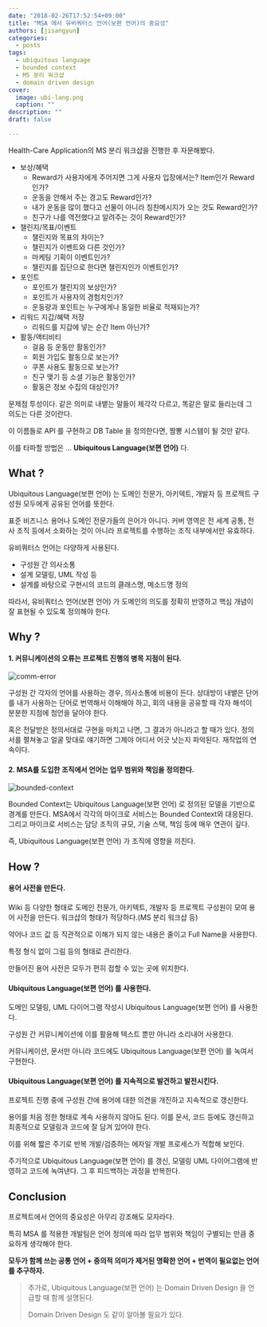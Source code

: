 ```yaml
---
date: "2018-02-26T17:52:54+09:00"
title: "MSA 에서 유비쿼터스 언어(보편 언어)의 중요성"
authors: [jisangyun]
categories:
  - posts
tags:
  - ubiquitous language
  - bounded context
  - MS 분리 워크샵
  - domain driven design
cover:
  image: ubi-lang.png
  caption: ""
description: ""
draft: false

---
```


Health-Care Application의 MS 분리 워크샵을 진행한 후 자문해봤다. 

- 보상/혜택 
  - Reward가 사용자에게 주어지면 그게 사용자 입장에서는? Item인가 Reward인가?
  - 운동을 안해서 주는 경고도 Reward인가?
  - 내가 운동을 많이 했다고 선물이 아니라 칭찬메시지가 오는 것도 Reward인가?
  - 친구가 나를 역전했다고 알려주는 것이 Reward인가?
- 챌린지/목표/이벤트
  - 챌린지와 목표의 차이는?
  - 챌린지가 이벤트와 다른 것인가?
  - 마케팅 기획이 이벤트인가?
  - 챌린지를 집단으로 한다면 챌린지인가 이벤트인가?
- 포인트
  - 포인트가 챌린지의 보상인가?
  - 포인트가 사용자의 경험치인가?
  - 운동량과 포인트는 누구에게나 동일한 비율로 적재되는가?
- 리워드 지갑/혜택 저장
  - 리워드를 지갑에 넣는 순간 Item 아닌가?
- 활동/액티비티
  - 걸음 등 운동만 활동인가?
  - 회원 가입도 활동으로 보는가?
  - 쿠폰 사용도 활동으로 보는가?
  - 친구 맺기 등 소셜 기능은 활동인가?
  - 활동은 정보 수집의 대상인가?

문제점 투성이다. 같은 의미로 내뱉는 말들이 제각각 다르고, 똑같은 말로 들리는데 그 의도는 다른 것이란다. 

이 이름들로 API 를 구현하고 DB Table 을 정의한다면, 짬뽕 시스템이 될 것만 같다.

이를 타파할 방법은 ... **Ubiquitous Language(보편 언어)** 다.

## What ?

Ubiquitous Language(보편 언어) 는 도메인 전문가, 아키텍트, 개발자 등 프로젝트 구성원 모두에게 공유된 언어를 뜻한다.

표준 비즈니스 용어나 도메인 전문가들의 은어가 아니다. 커버 영역은 전 세계 공통, 전사 조직 등에서 소화하는 것이 아니라 프로젝트를 수행하는 조직 내부에서만 유효하다.

유비쿼터스 언어는 다양하게 사용된다.

- 구성원 간 의사소통
- 설계 모델링, UML 작성 등
- 설계를 바탕으로 구현시의 코드의 클래스명, 메소드명 정의

따라서, 유비쿼터스 언어(보편 언어) 가 도메인의 의도를 정확히 반영하고 핵심 개념이 잘 표현될 수 있도록 정의해야 한다.

## Why ?

#### 1. 커뮤니케이션의 오류는 프로젝트 진행의 병목 지점이 된다.

![comm-error](comm-error.jpg)

구성원 간 각자의 언어를 사용하는 경우, 의사소통에 비용이 든다. 상대방이 내뱉은 단어를 내가 사용하는 단어로 번역해서 이해해야 하고, 회의 내용을 공유할 때 각자 해석이 분분한 지점에 첨언을 달아야 한다.

혹은 전달받은 정의서대로 구현을 마치고 나면, 그 결과가 아니라고 할 때가 있다. 정의서를 펼쳐놓고 얼굴 맞대로 얘기하면 그제야 어디서 어긋 낫는지 파악된다. 재작업의 연속이다.

#### 2. MSA를 도입한 조직에서 언어는 업무 범위와 책임을 정의한다.

![bounded-context](bounded-context.png)

Bounded Context는 Ubiquitous Language(보편 언어) 로 정의된 모델을 기반으로 경계를 만든다. MSA에서 각각의 마이크로 서비스는 Bounded Context와 대응된다. 그리고 마이크로 서비스는 담당 조직의 규모, 기술 스택, 책임 등에 매우 연관이 깊다.

즉, Ubiquitous Language(보편 언어) 가 조직에 영향을 끼친다. 

## How ?

#### 용어 사전을 만든다.

Wiki 등 다양한 형태로 도메인 전문가, 아키텍트, 개발자 등 프로젝트 구성원이 모여 용어 사전을 만든다. 워크샵의 형태가 적당하다.(MS 분리 워크샵 등)

약어나 코드 값 등 직관적으로 이해가 되지 않는 내용은 줄이고 Full Name을 사용한다.

특정 형식 없이 그림 등의 형태로 관리한다.

만들어진 용어 사전은 모두가 편히 접할 수 있는 곳에 위치한다.

#### Ubiquitous Language(보편 언어) 를 사용한다.

도메인 모델링, UML 다이어그램 작성시 Ubiquitous Language(보편 언어) 를 사용한다.

구성원 간 커뮤니케이션에 이를 활용해 텍스트 뿐만 아니라 소리내어 사용한다.

커뮤니케이션, 문서만 아니라 코드에도 Ubiquitous Language(보편 언어) 를 녹여서 구현한다.

#### Ubiquitous Language(보편 언어) 를 지속적으로 발견하고 발전시킨다.

프로젝트 진행 중에 구성원 간에 용어에 대한 의견을 개진하고 지속적으로 갱신한다. 

용어를 처음 정한 형태로 계속 사용하지 않아도 된다. 이를 문서, 코드 등에도 갱신하고 최종적으로 모델링과 코드에 잘 담겨 있어야 한다.

이를 위해 짧은 주기로 반복 개발/검증하는 에자일 개발 프로세스가 적합해 보인다.

주기적으로 Ubiquitous Language(보편 언어) 를 갱신, 모델링 UML 다이어그램에 반영하고 코드에 녹여낸다. 그 후 피드백하는 과정을 반복한다.

## Conclusion

프로젝트에서 언어의 중요성은 아무리 강조해도 모자라다.

특히 MSA 를 적용한 개발팀은 언어 정의에 따라 업무 범위와 책임이 구별되는 만큼 중요하게 생각해야 한다. 

**모두가 함께 쓰는 공통 언어 + 중의적 의미가 제거된 명확한 언어 + 번역이 필요없는 언어를 추구하자.**

> 추가로, Ubiquitous Language(보편 언어) 는 Domain Driven Design 을 언급할 때 함께 설명된다.
> 
> Domain Driven Design 도 같이 알아볼 필요가 있다.
 

